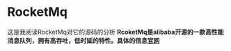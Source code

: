 # RocketMq
这是我阅读RocketMq对它的源码的分析
**RcoketMq是alibaba开源的一款高性能消息队列，拥有高吞吐，低时延的特性。具体的信息[官网](http://rocketmq.apache.org/)**<br>

